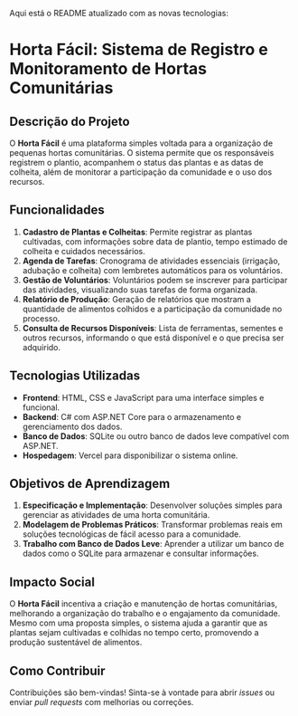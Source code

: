 Aqui está o README atualizado com as novas tecnologias:

# Horta Fácil: Sistema de Registro e Monitoramento de Hortas Comunitárias

## Descrição do Projeto
O **Horta Fácil** é uma plataforma simples voltada para a organização de pequenas hortas comunitárias. O sistema permite que os responsáveis registrem o plantio, acompanhem o status das plantas e as datas de colheita, além de monitorar a participação da comunidade e o uso dos recursos.

## Funcionalidades
1. **Cadastro de Plantas e Colheitas**: Permite registrar as plantas cultivadas, com informações sobre data de plantio, tempo estimado de colheita e cuidados necessários.
2. **Agenda de Tarefas**: Cronograma de atividades essenciais (irrigação, adubação e colheita) com lembretes automáticos para os voluntários.
3. **Gestão de Voluntários**: Voluntários podem se inscrever para participar das atividades, visualizando suas tarefas de forma organizada.
4. **Relatório de Produção**: Geração de relatórios que mostram a quantidade de alimentos colhidos e a participação da comunidade no processo.
5. **Consulta de Recursos Disponíveis**: Lista de ferramentas, sementes e outros recursos, informando o que está disponível e o que precisa ser adquirido.

## Tecnologias Utilizadas
- **Frontend**: HTML, CSS e JavaScript para uma interface simples e funcional.
- **Backend**: C# com ASP.NET Core para o armazenamento e gerenciamento dos dados.
- **Banco de Dados**: SQLite ou outro banco de dados leve compatível com ASP.NET.
- **Hospedagem**: Vercel para disponibilizar o sistema online.

## Objetivos de Aprendizagem
1. **Especificação e Implementação**: Desenvolver soluções simples para gerenciar as atividades de uma horta comunitária.
2. **Modelagem de Problemas Práticos**: Transformar problemas reais em soluções tecnológicas de fácil acesso para a comunidade.
3. **Trabalho com Banco de Dados Leve**: Aprender a utilizar um banco de dados como o SQLite para armazenar e consultar informações.

## Impacto Social
O **Horta Fácil** incentiva a criação e manutenção de hortas comunitárias, melhorando a organização do trabalho e o engajamento da comunidade. Mesmo com uma proposta simples, o sistema ajuda a garantir que as plantas sejam cultivadas e colhidas no tempo certo, promovendo a produção sustentável de alimentos.

## Como Contribuir
Contribuições são bem-vindas! Sinta-se à vontade para abrir *issues* ou enviar *pull requests* com melhorias ou correções.

